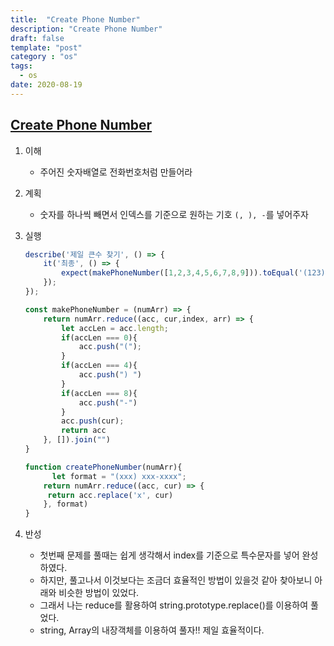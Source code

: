 ```yaml
---
title:  "Create Phone Number"
description: "Create Phone Number"
draft: false
template: "post"
category : "os"
tags:
  - os
date: 2020-08-19
---
```

## [Create Phone Number](https://www.codewars.com/kata/525f50e3b73515a6db000b83)

1. 이해
    - 주어진 숫자배열로 전화번호처럼 만들어라
2. 계획
    - 숫자를 하나씩 빼면서 인덱스를 기준으로 원하는 기호 `(, ), -`를 넣어주자
3. 실행
    ```js
    describe('제일 큰수 찾기', () => {
        it('최종', () => {
            expect(makePhoneNumber([1,2,3,4,5,6,7,8,9])).toEqual('(123) 456-7890');
        });
    });

    const makePhoneNumber = (numArr) => {
        return numArr.reduce((acc, cur,index, arr) => {
            let accLen = acc.length;
            if(accLen === 0){
                acc.push("(");
            }
            if(accLen === 4){
                acc.push(") ")
            }
            if(accLen === 8){
                acc.push("-")
            }
            acc.push(cur);
            return acc
        }, []).join("")
    }
   
    function createPhoneNumber(numArr){
          let format = "(xxx) xxx-xxxx";
        return numArr.reduce((acc, cur) => {
         return acc.replace('x', cur)
        }, format)
    }
    ```

4. 반성
    - 첫번째 문제를 풀때는 쉽게 생각해서 index를 기준으로 특수문자를 넣어 완성하였다.
    - 하지만, 풀고나서 이것보다는 조금더 효율적인 방법이 있을것 같아 찾아보니 아래와 비슷한 방법이 있었다.
    - 그래서 나는 reduce를 활용하여 string.prototype.replace()를 이용하여 풀었다.
    - string, Array의 내장객체를 이용하여 풀자!! 제일 효율적이다.

